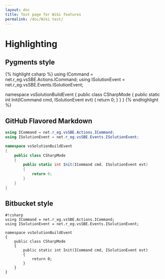 ```yaml
---
layout: doc
title: Test page for Wiki features
permalink: /doc/Wiki test/
---
```


# Highlighting

## Pygments style

{% highlight csharp %}
using ICommand = net.r_eg.vsSBE.Actions.ICommand;
using ISolutionEvent = net.r_eg.vsSBE.Events.ISolutionEvent;

namespace vsSolutionBuildEvent
{
    public class CSharpMode
    {
        public static int Init(ICommand cmd, ISolutionEvent evt)
        {
            return 0;
        }
    }
}
{% endhighlight %}

## GitHub Flavored Markdown

```csharp
using ICommand = net.r_eg.vsSBE.Actions.ICommand;
using ISolutionEvent = net.r_eg.vsSBE.Events.ISolutionEvent;

namespace vsSolutionBuildEvent
{
    public class CSharpMode
    {
        public static int Init(ICommand cmd, ISolutionEvent evt)
        {
            return 0;
        }
    }
}
```

## Bitbucket style

```
#!csharp
using ICommand = net.r_eg.vsSBE.Actions.ICommand;
using ISolutionEvent = net.r_eg.vsSBE.Events.ISolutionEvent;

namespace vsSolutionBuildEvent
{
    public class CSharpMode
    {
        public static int Init(ICommand cmd, ISolutionEvent evt)
        {
            return 0;
        }
    }
}
```
